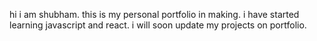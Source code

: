 hi i am shubham. 
this is my personal portfolio in making.
i have started learning javascript and react.
i will soon update my projects on portfolio.
